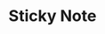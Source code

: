 ---
title: Sticky Note
dateMonthYear: February 2023
description:  A Sticky Note App for writting notes Built with Django
type: page
topic: project
link: "https://www.mathbraintrainer.com"
image: "/images/sticky.jpg"
---